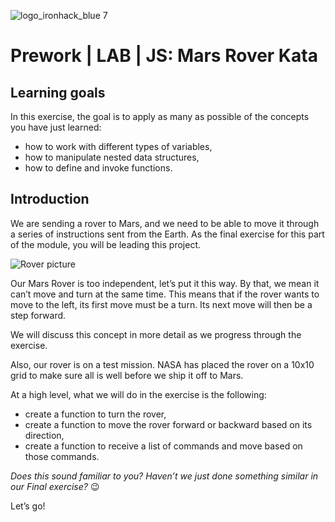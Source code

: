 ![logo_ironhack_blue 7](https://user-images.githubusercontent.com/23629340/40541063-a07a0a8a-601a-11e8-91b5-2f13e4e6b441.png)

# Prework | LAB | JS: Mars Rover Kata

## Learning goals
In this exercise, the goal is to apply as many as possible of the concepts you have just learned:

- how to work with different types of variables,
- how to manipulate nested data structures,
- how to define and invoke functions.

## Introduction
We are sending a rover to Mars, and we need to be able to move it through a series of instructions sent from the Earth. As the final exercise for this part of the module, you will be leading this project.

![Rover picture](https://)

Our Mars Rover is too independent, let’s put it this way. By that, we mean it can’t move and turn at the same time. This means that if the rover wants to move to the left, its first move must be a turn. Its next move will then be a step forward.

We will discuss this concept in more detail as we progress through the exercise.

Also, our rover is on a test mission. NASA has placed the rover on a 10x10 grid to make sure all is well before we ship it off to Mars.

At a high level, what we will do in the exercise is the following:

- create a function to turn the rover,
- create a function to move the rover forward or backward based on its direction,
- create a function to receive a list of commands and move based on those commands.

_Does this sound familiar to you? Haven’t we just done something similar in our Final exercise?_ :wink:

Let’s go!